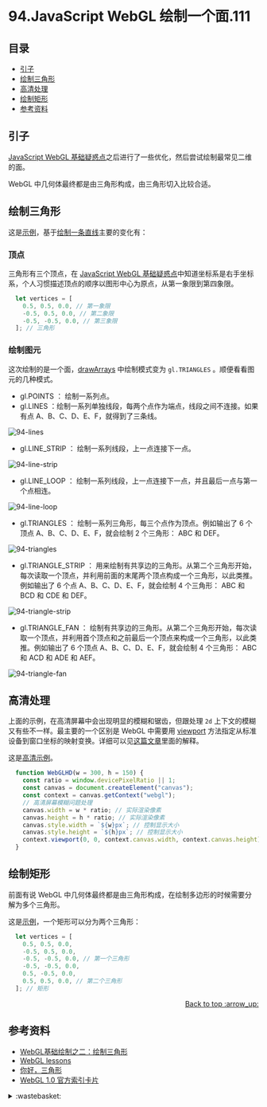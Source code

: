 # 94.JavaScript WebGL 绘制一个面.111
## <a name="index"></a> 目录
- [引子](#start)
- [绘制三角形](#triangle)
- [高清处理](#hd)
- [绘制矩形](#rectangle)
- [参考资料](#reference)

## <a name="start"></a> 引子
[JavaScript WebGL 基础疑惑点][url-pre]之后进行了一些优化，然后尝试绘制最常见二维的面。

WebGL 中几何体最终都是由三角形构成，由三角形切入比较合适。

## <a name="triangle"></a> 绘制三角形
这是[示例][url-9]，基于[绘制一条直线][url-5]主要的变化有：

### 顶点
三角形有三个顶点，在 [JavaScript WebGL 基础疑惑点][url-pre]中知道坐标系是右手坐标系，个人习惯描述顶点的顺序以图形中心为原点，从第一象限到第四象限。
```js
  let vertices = [
    0.5, 0.5, 0.0, // 第一象限
    -0.5, 0.5, 0.0, // 第二象限
    -0.5, -0.5, 0.0, // 第三象限
  ]; // 三角形
```

### 绘制图元
这次绘制的是一个面，[drawArrays][url-6] 中绘制模式变为 `gl.TRIANGLES` 。顺便看看图元的几种模式。

- gl.POINTS ： 绘制一系列点。
- gl.LINES ：绘制一系列单独线段，每两个点作为端点，线段之间不连接。如果有点 A、B、C、D、E、F，就得到了三条线。

![94-lines][url-local-1]

- gl.LINE_STRIP ： 绘制一系列线段，上一点连接下一点。

![94-line-strip][url-local-2]

- gl.LINE_LOOP ： 绘制一系列线段，上一点连接下一点，并且最后一点与第一个点相连。

![94-line-loop][url-local-3]

- gl.TRIANGLES ： 绘制一系列三角形，每三个点作为顶点。例如输出了 6 个顶点 A、B、C、D、E、F，就会绘制 2 个三角形： ABC 和 DEF。

![94-triangles][url-local-4]

- gl.TRIANGLE_STRIP ： 用来绘制有共享边的三角形。从第二个三角形开始，每次读取一个顶点，并利用前面的末尾两个顶点构成一个三角形，以此类推。例如输出了 6 个点 A、B、C、D、E、F，就会绘制 4 个三角形： ABC 和 BCD 和 CDE 和 DEF。

![94-triangle-strip][url-local-5]

- gl.TRIANGLE_FAN ： 绘制有共享边的三角形。从第二个三角形开始，每次读取一个顶点，并利用首个顶点和之前最后一个顶点来构成一个三角形，以此类推。例如输出了 6 个顶点 A、B、C、D、E、F，就会绘制 4 个三角形： ABC 和 ACD 和 ADE 和 AEF。

![94-triangle-fan][url-local-6]

## <a name="hd"></a> 高清处理
上面的示例，在高清屏幕中会出现明显的模糊和锯齿，但跟处理 `2d` 上下文的模糊又有些不一样。最主要的一个区别是 WebGL 中需要用 [viewport][url-8] 方法指定从标准设备到窗口坐标的映射变换。详细可以见[这篇文章][url-7]里面的解释。

这是[高清示例][url-10]。

```js
  function WebGLHD(w = 300, h = 150) {
    const ratio = window.devicePixelRatio || 1;
    const canvas = document.createElement("canvas");
    const context = canvas.getContext("webgl");
    // 高清屏幕模糊问题处理
    canvas.width = w * ratio; // 实际渲染像素
    canvas.height = h * ratio; // 实际渲染像素
    canvas.style.width = `${w}px`; // 控制显示大小
    canvas.style.height = `${h}px`; // 控制显示大小
    context.viewport(0, 0, context.canvas.width, context.canvas.height);
  }
```

## <a name="rectangle"></a> 绘制矩形
前面有说 WebGL 中几何体最终都是由三角形构成，在绘制多边形的时候需要分解为多个三角形。

这是[示例][url-11]，一个矩形可以分为两个三角形：
```js
  let vertices = [
    0.5, 0.5, 0.0,
    -0.5, 0.5, 0.0,
    -0.5, -0.5, 0.0, // 第一个三角形
    -0.5, -0.5, 0.0,
    0.5, -0.5, 0.0,
    0.5, 0.5, 0.0, // 第二个三角形
  ]; // 矩形
```

<div align="right"><a href="#index">Back to top :arrow_up:</a></div>


## <a name="reference"></a> 参考资料
- [WebGL基础绘制之二：绘制三角形][url-4]
- [WebGL lessons][url-2]
- [你好，三角形][url-3]
- [WebGL 1.0 官方索引卡片][url-1]

[url-pre]:https://github.com/XXHolic/segment/issues/110
[url-1]:https://www.khronos.org/files/webgl/webgl-reference-card-1_0.pdf
[url-2]:https://webglfundamentals.org/
[url-3]:https://learnopengl-cn.github.io/01%20Getting%20started/04%20Hello%20Triangle/
[url-4]:http://www.jiazhengblog.com/blog/2016/02/19/2910/
[url-5]:https://github.com/XXHolic/segment/issues/109
[url-6]:https://developer.mozilla.org/en-US/docs/Web/API/WebGLRenderingContext/drawArrays
[url-7]:https://webglfundamentals.org/webgl/lessons/webgl-resizing-the-canvas.html
[url-8]:https://developer.mozilla.org/en-US/docs/Web/API/WebGLRenderingContext/viewport
[url-9]:https://xxholic.github.io/lab/segment/94/blur.html
[url-10]:https://xxholic.github.io/lab/segment/94/index.html
[url-11]:https://xxholic.github.io/lab/segment/94/rectangle.html


[url-local-1]:../images/94/1.png
[url-local-2]:../images/94/2.png
[url-local-3]:../images/94/3.png
[url-local-4]:../images/94/4.png
[url-local-5]:../images/94/5.png
[url-local-6]:../images/94/6.png

<details>
<summary>:wastebasket:</summary>

最近看了法国的一部作品《迪莉莉冒险记》，里面人物华丽的服饰和建筑真是美。
故事表达了一种积极向上的态度，但剧情里面碰到的人都是非富即贵，有点难以说服。

</details>

